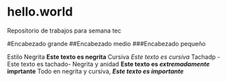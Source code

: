 # hello.world
Repositorio de trabajos para semana tec

#Encabezado grande
##Encabezado medio
###Encabezado pequeño

Estilo
Negrita **Este texto es negrita**
Cursiva *Este texto es cursiva*
Tachadp -Este texto es tachado-
Negrita y anidad **Este texto es _extremadamente_ imprtante**
Todo en negrita y cursiva, ***Este texto es importante***
